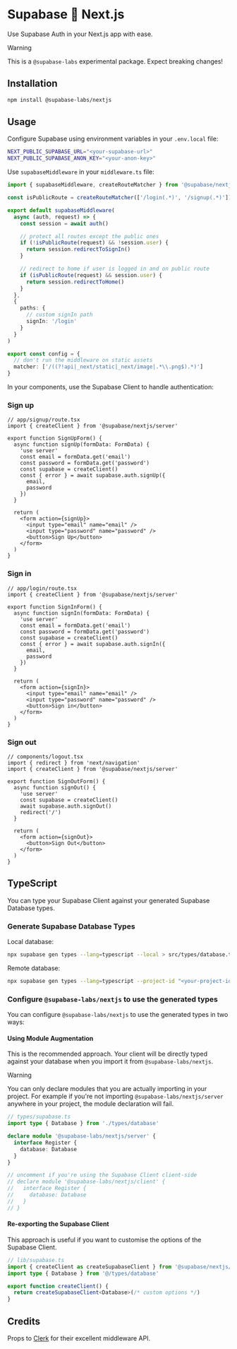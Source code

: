 # Supabase 💚 Next.js

Use Supabase Auth in your Next.js app with ease.

> [!WARNING]  
> This is a `@supabase-labs` experimental package. Expect breaking changes!

## Installation

```sh
npm install @supabase-labs/nextjs
```

## Usage

Configure Supabase using environment variables in your `.env.local` file:

```bash
NEXT_PUBLIC_SUPABASE_URL="<your-supabase-url>"
NEXT_PUBLIC_SUPABASE_ANON_KEY="<your-anon-key>"
```

Use `supabaseMiddleware` in your `middleware.ts` file:

```ts
import { supabaseMiddleware, createRouteMatcher } from '@supabase/nextjs/server'

const isPublicRoute = createRouteMatcher(['/login(.*)', '/signup(.*)'])

export default supabaseMiddleware(
  async (auth, request) => {
    const session = await auth()

    // protect all routes except the public ones
    if (!isPublicRoute(request) && !session.user) {
      return session.redirectToSignIn()
    }

    // redirect to home if user is logged in and on public route
    if (isPublicRoute(request) && session.user) {
      return session.redirectToHome()
    }
  },
  {
    paths: {
      // custom signIn path
      signIn: '/login'
    }
  }
)

export const config = {
  // don't run the middleware on static assets
  matcher: ['/((?!api|_next/static|_next/image|.*\\.png$).*)']
}
```

In your components, use the Supabase Client to handle authentication:

### Sign up

```tsx
// app/signup/route.tsx
import { createClient } from '@supabase/nextjs/server'

export function SignUpForm() {
  async function signUp(formData: FormData) {
    'use server'
    const email = formData.get('email')
    const password = formData.get('password')
    const supabase = createClient()
    const { error } = await supabase.auth.signUp({
      email,
      password
    })
  }

  return (
    <form action={signUp}>
      <input type="email" name="email" />
      <input type="password" name="password" />
      <button>Sign Up</button>
    </form>
  )
}
```

### Sign in

```tsx
// app/login/route.tsx
import { createClient } from '@supabase/nextjs/server'

export function SignInForm() {
  async function signIn(formData: FormData) {
    'use server'
    const email = formData.get('email')
    const password = formData.get('password')
    const supabase = createClient()
    const { error } = await supabase.auth.signIn({
      email,
      password
    })
  }

  return (
    <form action={signIn}>
      <input type="email" name="email" />
      <input type="password" name="password" />
      <button>Sign in</button>
    </form>
  )
}
```

### Sign out

```tsx
// components/logout.tsx
import { redirect } from 'next/navigation'
import { createClient } from '@supabase/nextjs/server'

export function SignOutForm() {
  async function signOut() {
    'use server'
    const supabase = createClient()
    await supabase.auth.signOut()
    redirect('/')
  }

  return (
    <form action={signOut}>
      <button>Sign Out</button>
    </form>
  )
}
```

## TypeScript

You can type your Supabase Client against your generated Supabase Database types.

### Generate Supabase Database Types

Local database:

```bash
npx supabase gen types --lang=typescript --local > src/types/database.ts
```

Remote database:

```bash
npx supabase gen types --lang=typescript --project-id "<your-project-id>" > src/types/database.ts
```

### Configure `@supabase-labs/nextjs` to use the generated types

You can configure `@supabase-labs/nextjs` to use the generated types in two ways:

#### Using Module Augmentation

This is the recommended approach. Your client will be directly typed against your database when you import it from `@supabase-labs/nextjs`.

> [!WARNING]  
> You can only declare modules that you are actually importing in your project.
> For example if you're not importing `@supabase-labs/nextjs/server` anywhere in your project, the module declaration will fail.

```ts
// types/supabase.ts
import type { Database } from './types/database'

declare module '@supabase-labs/nextjs/server' {
  interface Register {
    database: Database
  }
}

// uncomment if you're using the Supabase Client client-side
// declare module '@supabase-labs/nextjs/client' {
//   interface Register {
//     database: Database
//   }
// }
```

#### Re-exporting the Supabase Client

This approach is useful if you want to customise the options of the Supabase Client.

```ts
// lib/supabase.ts
import { createClient as createSupabaseClient } from '@supabase/nextjs/server'
import type { Database } from '@/types/database'

export function createClient() {
  return createSupabaseClient<Database>(/* custom options */)
}
```

## Credits

Props to [Clerk](https://clerk.com) for their excellent middleware API.
